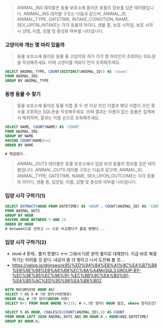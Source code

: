 > ANIMAL_INS 테이블은 동물 보호소에 들어온 동물의 정보를 담은 테이블입니다. ANIMAL_INS 테이블 구조는 다음과 같으며, ANIMAL_ID, ANIMAL_TYPE, DATETIME, INTAKE_CONDITION, NAME, SEX_UPON_INTAKE는 각각 동물의 아이디, 생물 종, 보호 시작일, 보호 시작 시 상태, 이름, 성별 및 중성화 여부를 나타냅니다. 

### 고양이와 개는 몇 마리 있을까

> 동물 보호소에 들어온 동물 중 고양이와 개가 각각 몇 마리인지 조회하는 SQL문을 작성해주세요. 이때 고양이를 개보다 먼저 조회해주세요.

```sql
SELECT ANIMAL_TYPE, COUNT(DISTINCT(ANIMAL_ID)) AS 'count'
FROM ANIMAL_INS
GROUP BY ANIMAL_TYPE
```

### 동명 동물 수 찾기

> 동물 보호소에 들어온 동물 이름 중 두 번 이상 쓰인 이름과 해당 이름이 쓰인 횟수를 조회하는 SQL문을 작성해주세요. 이때 결과는 이름이 없는 동물은 집계에서 제외하며, 결과는 이름 순으로 조회해주세요.

```sql
SELECT NAME, COUNT(NAME) AS 'COUNT'
FROM ANIMAL_INS
GROUP BY NAME
HAVING COUNT(NAME)>=2
ORDER BY NAME

# 헷갈렸다..
```

> ANIMAL_OUTS 테이블은 동물 보호소에서 입양 보낸 동물의 정보를 담은 테이블입니다. ANIMAL_OUTS 테이블 구조는 다음과 같으며, ANIMAL_ID, ANIMAL_TYPE, DATETIME, NAME, SEX_UPON_OUTCOME는 각각 동물의 아이디, 생물 종, 입양일, 이름, 성별 및 중성화 여부를 나타냅니다.

### 입양 시각 구하기(1)
```sql
SELECT EXTRACT(HOUR FROM DATETIME) AS 'HOUR', COUNT(ANIMAL_ID) AS 'COUNT'
FROM ANIMAL_OUTS
GROUP BY HOUR
HAVING HOUR BETWEEN 9 AND 19
ORDER BY HOUR
# between으로 안하고 <= 으로 비교했다가 틀릴 뻔했다... 
```

### 입양 시각 구하기(2) 
- level 4 문제.. 풀지 못했다 ㅠㅠ 그래서 다른 분의 풀이로 대체한다. 지금 바로 해결하기는 어려울 것 같다. 내공이 좀 더 쌓이고 나서 도전해 볼 것....
- https://velog.io/@jinseock95/%ED%94%84%EB%A1%9C%EA%B7%B8%EB%9E%98%EB%A8%B8%EC%8A%A4MySQL3.GROUP-BY-%EC%9E%85%EC%96%91-%EC%8B%9C%EA%B0%81-%EA%B5%AC%ED%95%98%EA%B8%B02

```sql
WITH RECURSIVE HOUR AS(
SELECT 0 AS h # 3번 정리(비반복문)
UNION ALL # 2번 정리(UNION 사용)
SELECT h+1 FROM HOUR WHERE h<23); # 4,5번 정리( HOUR 참조, where 정지조건)

SELECT h AS HOUR, COALESCE(COUNT(ANIMAL_ID),0) AS COUNT
FROM HOUR LEFT JOIN ANIMAL_OUTS ANI ON HOUR.h = HOUR(ANI.DATETIME)
GROUP BY HOUR.h;
```
